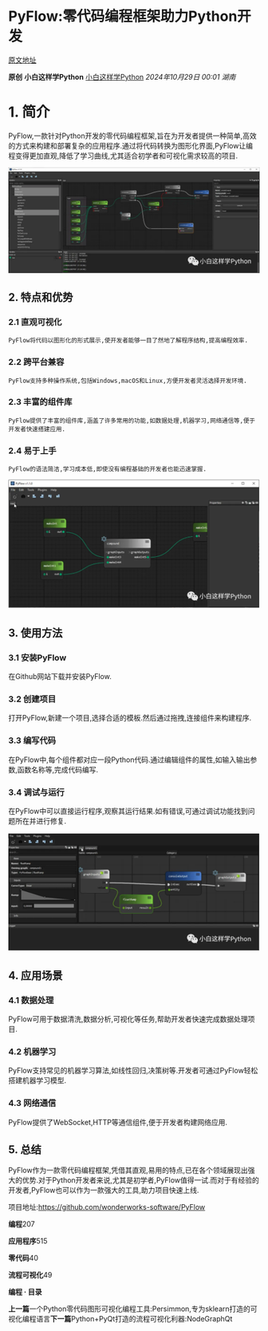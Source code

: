 # PyFlow:零代码编程框架助力Python开发

[原文地址](https://mp.weixin.qq.com/s/bs9Wk5-Ax219kzFssgFqvg)

**原创** **小白这样学Python** [小白这样学Python](javascript:void(0);) *2024年10月29日 00:01* *湖南*

# **1. 简介**

PyFlow,一款针对Python开发的零代码编程框架,旨在为开发者提供一种简单,高效的方式来构建和部署复杂的应用程序.通过将代码转换为图形化界面,PyFlow让编程变得更加直观,降低了学习曲线,尤其适合初学者和可视化需求较高的项目.

![图片](attachments/640.webp)

## **2. 特点和优势**

### 2.1 直观可视化

    PyFlow将代码以图形化的形式展示,使开发者能够一目了然地了解程序结构,提高编程效率.

### 2.2 跨平台兼容

    PyFlow支持多种操作系统,包括Windows,macOS和Linux,方便开发者灵活选择开发环境.

### 2.3 丰富的组件库

    PyFlow提供了丰富的组件库,涵盖了许多常用的功能,如数据处理,机器学习,网络通信等,便于开发者快速搭建应用.

### 2.4 易于上手

    PyFlow的语法简洁,学习成本低,即使没有编程基础的开发者也能迅速掌握.

![图片](attachments/640%5B1%5D.webp)

## **3. 使用方法**

### 3.1 安装PyFlow

在Github网站下载并安装PyFlow.

### 3.2 创建项目

打开PyFlow,新建一个项目,选择合适的模板.然后通过拖拽,连接组件来构建程序.

### 3.3 编写代码

在PyFlow中,每个组件都对应一段Python代码.通过编辑组件的属性,如输入输出参数,函数名称等,完成代码编写.

### 3.4 调试与运行

在PyFlow中可以直接运行程序,观察其运行结果.如有错误,可通过调试功能找到问题所在并进行修复.

![图片](attachments/640%5B2%5D.webp)

## **4. 应用场景**

### 4.1 数据处理

PyFlow可用于数据清洗,数据分析,可视化等任务,帮助开发者快速完成数据处理项目.

### 4.2 机器学习

PyFlow支持常见的机器学习算法,如线性回归,决策树等.开发者可通过PyFlow轻松搭建机器学习模型.

### 4.3 网络通信

PyFlow提供了WebSocket,HTTP等通信组件,便于开发者构建网络应用.

## 5. 总结

PyFlow作为一款零代码编程框架,凭借其直观,易用的特点,已在各个领域展现出强大的优势.对于Python开发者来说,尤其是初学者,PyFlow值得一试.而对于有经验的开发者,PyFlow也可以作为一款强大的工具,助力项目快速上线.

项目地址:https://github.com/wonderworks-software/PyFlow

**编程**207

**应用程序**515

**零代码**40

**流程可视化**49

**编程 · 目录**

**上一篇**一个Python零代码图形可视化编程工具:Persimmon,专为sklearn打造的可视化编程语言**下一篇**Python+PyQt打造的流程可视化利器:NodeGraphQt
